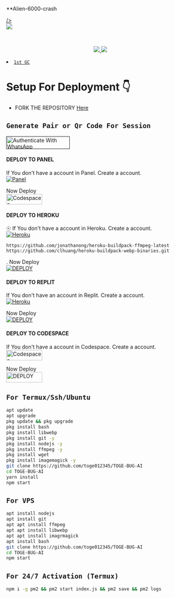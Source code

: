 **Alien-6000-crash 

</p>
<p align="center">
  <a href="https://chat.whatsapp.com/Ej9x9ouh2CF4j6Vb5TfN1m">


 /><br>
<a href="https://whatsapp.com/channel/0029VanIuxpAojZ0myZwYm2I"><img src="https://img.shields.io/badge/WhatsApp Channel-25D366?style=for-the-badge&logo=whatsapp&logoColor=white&link=https://whatsapp.com/channel/0029VaG9VfPKWEKk1rxTQD20" /><br>
<a href="https://t.me/lawliet_kfx">

<br> 
<p align="center">
<a href="https://Wa.me/+243822809152"><img src="https://img.shields.io/badge/Contact Chadro-25D366?style=for-the-badge&logo=whatsapp&logoColor=white" />
<a href="https://whatsapp.com/channel/0029VaivDmh4NVieblSgij2d"><img src="https://img.shields.io/badge/Join Official Channel-25D366?style=for-the-badge&logo=whatsapp&logoColor=white" />
<a 
## ```Bot Support Group Chats```

- [`1st GC`](https://chat.whatsapp.com/JQ4s2pJuBReE7YL9wKJPHo)


# Setup For Deployment 👇

- FORK THE REPOSITORY [Here](https://github.com/Chadro14/Alien--6000-Crash/fork)

## `Generate Pair or Qr Code For Session`

<a href="">
  <img src="https://img.shields.io/badge/PAIR CODE-black?style=for-the-badge&logo=render" alt="Authenticate With WhatsApp" width="170" height="34">
</a>

#### DEPLOY TO PANEL
 If You don't have a account in Panel. Create a account.
    <br>
<a href='https://bot-hosting.net/login' target="_blank"><img alt='Panel' src='https://img.shields.io/badge/CREATE-h?color=black&style=for-the-badge&logo=visualstudiocode'/></a>

Now Deploy
    <br>
<a href='https://bot-hosting.net/' target="_blank"><img alt='Codespaces' src='https://img.shields.io/badge/DEPLOY-h?color=black&style=for-the-badge&logo=visualstudiocode' width="96.35" height="28"/></a></p>  
#### DEPLOY TO HEROKU 
☉ If You don't have a account in Heroku. Create a account.
    <br>
<a href='https://signup.heroku.com/' target="_blank"><img alt='Heroku' src='https://img.shields.io/badge/-Create-black?style=for-the-badge&logo=heroku&logoColor=white'/></a>
```
https://github.com/jonathanong/heroku-buildpack-ffmpeg-latest
https://github.com/clhuang/heroku-buildpack-webp-binaries.git
```
. Now Deploy
    <br>
<a href='https://dashboard.heroku.com/new?button-url=https%3A%2F%2Fgithub.com%2Ftoge012345%2FTOGE-AI-BUG%3Ftab%3Dreadme-ov-file&template=https%3A%2F%2Fgithub.com%2Ftoge012345%2FTOGE-AI-BUG%3Ftab%3Dreadme-ov-file' target="_blank"><img alt='DEPLOY' src='https://img.shields.io/badge/-DEPLOY-black?style=for-the-badge&logo=heroku'/></a>

#### DEPLOY TO REPLIT
 If You don't have an account in Replit. Create a account.
    <br>
<a href='https://replit.com/signup' target="_blank"><img alt='Heroku' src='https://img.shields.io/badge/-Create-black?style=for-the-badge&logo=replit&logoColor=white'/></a>

 Now Deploy
    <br>
    <a href='https://repl.it/github/toge012345/TOGE-BUG-AI' target="_blank"><img alt='DEPLOY' src='https://img.shields.io/badge/-DEPLOY-black?style=for-the-badge&logo=replit&logoColor=white'/></a>

#### DEPLOY TO CODESPACE

 If You don't have a account in Codespace. Create a account.
    <br>
<a href='https://github.com/login?return_to=https%3A%2F%2Fgithub.com%2Fcodespaces' target="_blank"><img alt='Codespaces' src='https://img.shields.io/badge/CREATE-h?color=black&style=for-the-badge&logo=visualstudiocode' width="96.35" height="28"/></a></p>

 Now Deploy
    <br>
<a href='https://github.com/codespaces/new' target="_blank"><img alt='DEPLOY' src='https://img.shields.io/badge/DEPLOY -h?color=black&style=for-the-badge&logo=visualstudiocode' width="96.35" height="28"/></a></p>


## `For Termux/Ssh/Ubuntu`
```bash
apt update
apt upgrade
pkg update && pkg upgrade
pkg install bash
pkg install libwebp
pkg install git -y
pkg install nodejs -y 
pkg install ffmpeg -y 
pkg install wget
pkg install imagemagick -y
git clone https://github.com/toge012345/TOGE-BUG-AI
cd TOGE-BUG-AI
yarn install
npm start
```
## `For VPS`
```bash
apt install nodejs 
apt install git 
apt apt install ffmpeg 
apt apt install libwebp 
apt apt install imagrmagick
apt install bash
git clone https://github.com/toge012345/TOGE-BUG-AI
cd TOGE-BUG-AI
npm start
```
## `For 24/7 Activation (Termux)`
```bash
npm i -g pm2 && pm2 start index.js && pm2 save && pm2 logs
```

